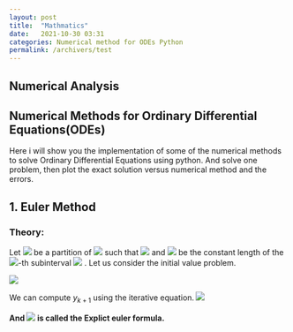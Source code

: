 ```yaml
---
layout: post
title:  "Mathmatics"
date:   2021-10-30 03:31
categories: Numerical method for ODEs Python
permalink: /archivers/test
---
```

## Numerical Analysis


## Numerical Methods for Ordinary Differential Equations(ODEs)
Here i will show you the implementation of some of the numerical methods to solve Ordinary Differential Equations using python. And solve one problem, then plot the exact solution versus numerical method and the errors.

## 1. Euler Method
### Theory: 
Let <img src="https://latex.codecogs.com/svg.latex?\Large&space;t_k"/> be a partition of <img src="https://latex.codecogs.com/svg.latex?\Large&space;[a,b]"/> 
such that <img src="https://latex.codecogs.com/svg.latex?\Large&space;a=t_0<t_1<\cdots<t_{N-1}<t_{N}=b"/> and <img src="https://latex.codecogs.com/svg.latex?\Large&space;H"/> 
be the constant length of the <img src="https://latex.codecogs.com/svg.latex?\Large&space;k"/>-th subinterval 
<img src="https://latex.codecogs.com/svg.latex\Large&space;(H = t_k - t_{k-1})"/>
. Let us consider the initial value problem.

<img src="https://latex.codecogs.com/svg.latex?\Large&space;\begin{equation}
  \begin{cases}
    y' = F(y, t),      & \quad \text{on } [a, b]\\\\
    y(a) = c,
  \end{cases}
\end{equation}"/>

We can compute $y_{k+1}$ using the iterative equation.<b>
<img src="https://latex.codecogs.com/svg.latex?\Large&space;
\begin{equation}
\boxed {y_{k+1} = y_k + HF(y_k, t_k)}
\label{eq1}
\end{equation}"/>

And <img src="https://latex.codecogs.com/svg.latex?\Large&space;\eqref{eq1}"/> is called the Explict euler formula.
